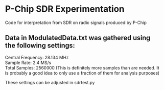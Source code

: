 # P-Chip SDR Experimentation
Code for interpretation from SDR on radio signals produced by P-Chip


## Data in ModulatedData.txt was gathered using the following settings:
Central Frequency: 28.134 MHz\
Sample Rate: 2.4 MS/s\
Total Samples: 2560000 (This is definitely more samples than are needed. It is probably a good idea to only use a fraction of them for analysis purposes)

These settings can be adjusted in sdrtest.py

